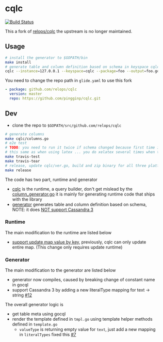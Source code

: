 # cqlc

[![Build Status](https://travis-ci.org/pingginp/cqlc.svg?branch=master)](https://travis-ci.org/pingginp/cqlc)

This a fork of [relops/cqlc](https://github.com/relops/cqlc) the upstream is no longer maintained.

## Usage

````bash
# install the generator to $GOPATH/bin
make install
# generate table and column definition based on schema in keyspace cqlc
cqlc --instance=127.0.0.1 --keyspace=cqlc --package=foo --output=foo.go --symbols
````

You need to change the repo path in `glide.yaml` to use this fork

````yaml
- package: github.com/relops/cqlc
  version: master
  repo: https://github.com/pingginp/cqlc.git
````

## Dev

- clone the repo to `$GOPATH/src/github.com/relops/cqlc`

````bash
# generate columns
make cqlc/columns.go
# e2e test
# TODO: you need to run it twice if schema changed because first time it will generate package based on schema, which won't get compiled ...
# this same as when using latex ... you do xelatex several times when there is bib ...
make travis-test
make travis-tear
# release, update cqlc/ver.go, build and zip binary for all three platforms, only mac is tested
make release
````

The code has two part, runtime and generator

- [cqlc](cqlc) is the runtime, a query builder, don't get mislead by the [column_generator.go](cqlc/column_generator.go)
it is mainly for generating runtime code that ships with the library
- [generator](generator) generates table and column definition based on schema, NOTE: it does [NOT support Cassandra 3](https://github.com/pingginp/cqlc/issues/7)

### Runtime

The main modification to the runtime are listed below
 
- [support update map value by key](doc/set-map-value-by-key.md), previously, cqlc can only update entire map. (This change only requires update runtime)

### Generator

The main modification to the generator are listed below

- generator now compiles, caused by breaking change of constant name in gocql
- support Cassandra 3 by adding a new literalType mapping for text -> string [#12](https://github.com/pingginp/cqlc/pull/12)

The overall generator logic is

- get table meta using gocql
- render the template defined in `tmpl.go` using template helper methods defined in `template.go`
  - `valueType` is returning empty value for `text`, just add a new mapping in `literalTypes` fixed this [#7](https://github.com/pingginp/cqlc/issues/7)